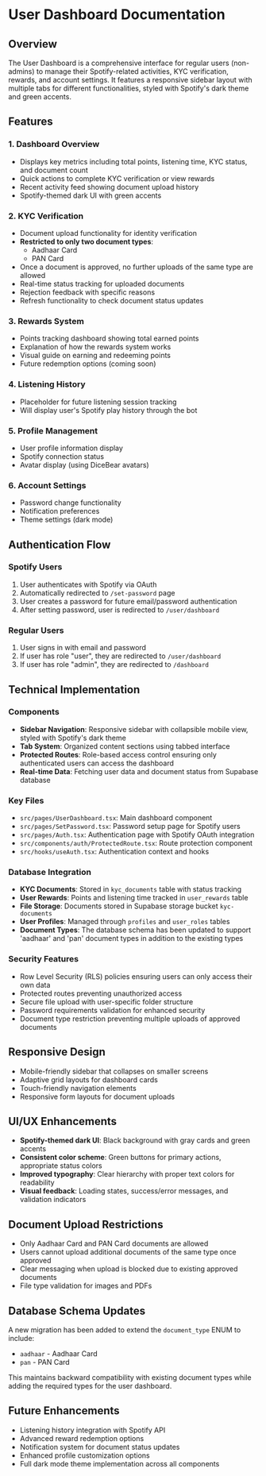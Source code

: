 # User Dashboard Documentation

## Overview
The User Dashboard is a comprehensive interface for regular users (non-admins) to manage their Spotify-related activities, KYC verification, rewards, and account settings. It features a responsive sidebar layout with multiple tabs for different functionalities, styled with Spotify's dark theme and green accents.

## Features

### 1. Dashboard Overview
- Displays key metrics including total points, listening time, KYC status, and document count
- Quick actions to complete KYC verification or view rewards
- Recent activity feed showing document upload history
- Spotify-themed dark UI with green accents

### 2. KYC Verification
- Document upload functionality for identity verification
- **Restricted to only two document types**:
  - Aadhaar Card
  - PAN Card
- Once a document is approved, no further uploads of the same type are allowed
- Real-time status tracking for uploaded documents
- Rejection feedback with specific reasons
- Refresh functionality to check document status updates

### 3. Rewards System
- Points tracking dashboard showing total earned points
- Explanation of how the rewards system works
- Visual guide on earning and redeeming points
- Future redemption options (coming soon)

### 4. Listening History
- Placeholder for future listening session tracking
- Will display user's Spotify play history through the bot

### 5. Profile Management
- User profile information display
- Spotify connection status
- Avatar display (using DiceBear avatars)

### 6. Account Settings
- Password change functionality
- Notification preferences
- Theme settings (dark mode)

## Authentication Flow

### Spotify Users
1. User authenticates with Spotify via OAuth
2. Automatically redirected to `/set-password` page
3. User creates a password for future email/password authentication
4. After setting password, user is redirected to `/user/dashboard`

### Regular Users
1. User signs in with email and password
2. If user has role "user", they are redirected to `/user/dashboard`
3. If user has role "admin", they are redirected to `/dashboard`

## Technical Implementation

### Components
- **Sidebar Navigation**: Responsive sidebar with collapsible mobile view, styled with Spotify's dark theme
- **Tab System**: Organized content sections using tabbed interface
- **Protected Routes**: Role-based access control ensuring only authenticated users can access the dashboard
- **Real-time Data**: Fetching user data and document status from Supabase database

### Key Files
- `src/pages/UserDashboard.tsx`: Main dashboard component
- `src/pages/SetPassword.tsx`: Password setup page for Spotify users
- `src/pages/Auth.tsx`: Authentication page with Spotify OAuth integration
- `src/components/auth/ProtectedRoute.tsx`: Route protection component
- `src/hooks/useAuth.tsx`: Authentication context and hooks

### Database Integration
- **KYC Documents**: Stored in `kyc_documents` table with status tracking
- **User Rewards**: Points and listening time tracked in `user_rewards` table
- **File Storage**: Documents stored in Supabase storage bucket `kyc-documents`
- **User Profiles**: Managed through `profiles` and `user_roles` tables
- **Document Types**: The database schema has been updated to support 'aadhaar' and 'pan' document types in addition to the existing types

### Security Features
- Row Level Security (RLS) policies ensuring users can only access their own data
- Protected routes preventing unauthorized access
- Secure file upload with user-specific folder structure
- Password requirements validation for enhanced security
- Document type restriction preventing multiple uploads of approved documents

## Responsive Design
- Mobile-friendly sidebar that collapses on smaller screens
- Adaptive grid layouts for dashboard cards
- Touch-friendly navigation elements
- Responsive form layouts for document uploads

## UI/UX Enhancements
- **Spotify-themed dark UI**: Black background with gray cards and green accents
- **Consistent color scheme**: Green buttons for primary actions, appropriate status colors
- **Improved typography**: Clear hierarchy with proper text colors for readability
- **Visual feedback**: Loading states, success/error messages, and validation indicators

## Document Upload Restrictions
- Only Aadhaar Card and PAN Card documents are allowed
- Users cannot upload additional documents of the same type once approved
- Clear messaging when upload is blocked due to existing approved documents
- File type validation for images and PDFs

## Database Schema Updates
A new migration has been added to extend the `document_type` ENUM to include:
- `aadhaar` - Aadhaar Card
- `pan` - PAN Card

This maintains backward compatibility with existing document types while adding the required types for the user dashboard.

## Future Enhancements
- Listening history integration with Spotify API
- Advanced reward redemption options
- Notification system for document status updates
- Enhanced profile customization options
- Full dark mode theme implementation across all components